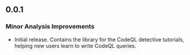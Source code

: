 ## 0.0.1

### Minor Analysis Improvements

* Initial release. Contains the library for the CodeQL detective tutorials, helping new users learn to write CodeQL queries.
